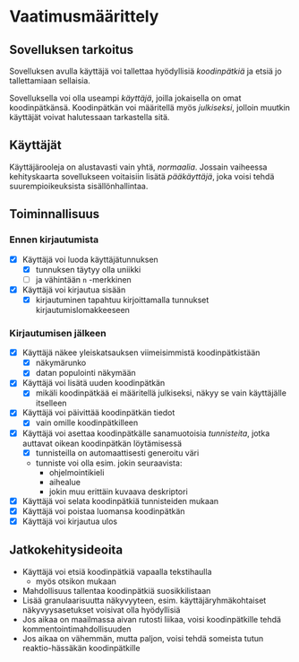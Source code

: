 # Vaatimusmäärittely

## Sovelluksen tarkoitus

Sovelluksen avulla käyttäjä voi tallettaa hyödyllisiä *koodinpätkiä* ja
etsiä jo tallettamiaan sellaisia.

Sovelluksella voi olla useampi *käyttäjä*, joilla jokaisella on omat
koodinpätkänsä. Koodinpätkän voi määritellä myös *julkiseksi*, jolloin
muutkin käyttäjät voivat halutessaan tarkastella sitä.

## Käyttäjät

Käyttäjärooleja on alustavasti vain yhtä, *normaalia*. Jossain vaiheessa
kehityskaarta sovellukseen voitaisiin lisätä *pääkäyttäjä*, joka voisi tehdä
suurempioikeuksista sisällönhallintaa.

## Toiminnallisuus

### Ennen kirjautumista

- [x] Käyttäjä voi luoda käyttäjätunnuksen
	- [x] tunnuksen täytyy olla uniikki
	- [ ] ja vähintään `n` -merkkinen
- [x] Käyttäjä voi kirjautua sisään
	- [x] kirjautuminen tapahtuu kirjoittamalla tunnukset
	  kirjautumislomakkeeseen

### Kirjautumisen jälkeen

- [x] Käyttäjä näkee yleiskatsauksen viimeisimmistä koodinpätkistään
	- [x] näkymärunko
	- [x] datan populointi näkymään
- [x] Käyttäjä voi lisätä uuden koodinpätkän
	- [x] mikäli koodinpätkää ei määritellä julkiseksi, näkyy se vain
	  käyttäjälle itselleen
- [x] Käyttäjä voi päivittää koodinpätkän tiedot
	- [x] vain omille koodinpätkilleen
- [x] Käyttäjä voi asettaa koodinpätkälle sanamuotoisia *tunnisteita*, jotka
  auttavat oikean koodinpätkän löytämisessä
	- [x] tunnisteilla on automaattisesti generoitu väri
	- tunniste voi olla esim. jokin seuraavista:
		- ohjelmointikieli
		- aihealue
		- jokin muu erittäin kuvaava deskriptori
- [x] Käyttäjä voi selata koodinpätkiä tunnisteiden mukaan
- [x] Käyttäjä voi poistaa luomansa koodinpätkän
- [x] Käyttäjä voi kirjautua ulos

## Jatkokehitysideoita

- Käyttäjä voi etsiä koodinpätkiä vapaalla tekstihaulla
	- myös otsikon mukaan
- Mahdollisuus tallentaa koodinpätkiä suosikkilistaan
- Lisää granulaarisuutta näkyvyyteen, esim. käyttäjäryhmäkohtaiset
  näkyvyysasetukset voisivat olla hyödyllisiä
- Jos aikaa on maailmassa aivan rutosti liikaa, voisi koodinpätkille tehdä
  kommentointimahdollisuuden
- Jos aikaa on vähemmän, mutta paljon, voisi tehdä someista tutun
  reaktio-hässäkän koodinpätkille
